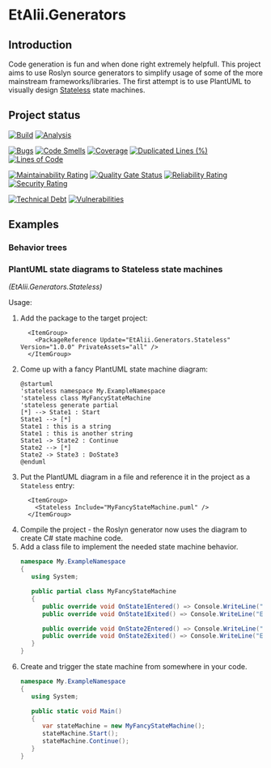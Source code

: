 # EtAlii.Generators

## Introduction
Code generation is fun and when done right extremely helpfull. This project aims to use Roslyn source generators to simplify usage of some of the more mainstream frameworks/libraries.
The first attempt is to use PlantUML to visually design [Stateless](https://github.com/dotnet-state-machine/stateless) state machines.

## Project status

[![Build](https://github.com/vrenken/EtAlii.Generators/actions/workflows/build.yml/badge.svg?branch=main)](https://github.com/vrenken/EtAlii.Generators/actions/workflows/build.yml)
[![Analysis](https://github.com/vrenken/EtAlii.Generators/actions/workflows/analysis.yml/badge.svg)](https://github.com/vrenken/EtAlii.Generators/actions/workflows/analysis.yml)

[![Bugs](https://sonarcloud.io/api/project_badges/measure?project=EtAlii.Generators&metric=bugs)](https://sonarcloud.io/dashboard?id=EtAlii.Generators)
[![Code Smells](https://sonarcloud.io/api/project_badges/measure?project=EtAlii.Generators&metric=code_smells)](https://sonarcloud.io/dashboard?id=EtAlii.Generators)
[![Coverage](https://sonarcloud.io/api/project_badges/measure?project=EtAlii.Generators&metric=coverage)](https://sonarcloud.io/dashboard?id=EtAlii.Generators)
[![Duplicated Lines (%)](https://sonarcloud.io/api/project_badges/measure?project=EtAlii.Generators&metric=duplicated_lines_density)](https://sonarcloud.io/dashboard?id=EtAlii.Generators)
[![Lines of Code](https://sonarcloud.io/api/project_badges/measure?project=EtAlii.Generators&metric=ncloc)](https://sonarcloud.io/dashboard?id=EtAlii.Generators)

[![Maintainability Rating](https://sonarcloud.io/api/project_badges/measure?project=EtAlii.Generators&metric=sqale_rating)](https://sonarcloud.io/dashboard?id=EtAlii.Generators)
[![Quality Gate Status](https://sonarcloud.io/api/project_badges/measure?project=EtAlii.Generators&metric=alert_status)](https://sonarcloud.io/dashboard?id=EtAlii.Generators)
[![Reliability Rating](https://sonarcloud.io/api/project_badges/measure?project=EtAlii.Generators&metric=reliability_rating)](https://sonarcloud.io/dashboard?id=EtAlii.Generators)
[![Security Rating](https://sonarcloud.io/api/project_badges/measure?project=EtAlii.Generators&metric=security_rating)](https://sonarcloud.io/dashboard?id=EtAlii.Generators)

[![Technical Debt](https://sonarcloud.io/api/project_badges/measure?project=EtAlii.Generators&metric=sqale_index)](https://sonarcloud.io/dashboard?id=EtAlii.Generators)
[![Vulnerabilities](https://sonarcloud.io/api/project_badges/measure?project=EtAlii.Generators&metric=vulnerabilities)](https://sonarcloud.io/dashboard?id=EtAlii.Generators)


## Examples

###  Behavior trees
### PlantUML state diagrams to Stateless state machines
_(EtAlii.Generators.Stateless)_

Usage:

1. Add the package to the target project:
   ```csproj
     <ItemGroup>
       <PackageReference Update="EtAlii.Generators.Stateless" Version="1.0.0" PrivateAssets="all" />
     </ItemGroup>
   ```
3. Come up with a fancy PlantUML state machine diagram:
   ```puml
   @startuml
   'stateless namespace My.ExampleNamespace
   'stateless class MyFancyStateMachine
   'stateless generate partial
   [*] --> State1 : Start
   State1 --> [*]
   State1 : this is a string
   State1 : this is another string
   State1 -> State2 : Continue
   State2 --> [*]
   State2 -> State3 : DoState3
   @enduml
   ```
3. Put the PlantUML diagram in a file and reference it in the project as a `Stateless` entry:
   ```csproj
     <ItemGroup>
       <Stateless Include="MyFancyStateMachine.puml" />
     </ItemGroup>
   ```
4. Compile the project - the Roslyn generator now uses the diagram to create C# state machine code.
5. Add a class file to implement the needed state machine behavior.
   ```cs
   namespace My.ExampleNamespace
   {
      using System;

      public partial class MyFancyStateMachine
      {
         public override void OnState1Entered() => Console.WriteLine("Entered State 1");
         public override void OnState1Exited() => Console.WriteLine("Exited State 1");

         public override void OnState2Entered() => Console.WriteLine("Entered State 2");
         public override void OnState2Exited() => Console.WriteLine("Exited State 2");
      }
   }
   ```
6. Create and trigger the state machine from somewhere in your code.
   ```cs
   namespace My.ExampleNamespace
   {
      using System;

      public static void Main()
      {
         var stateMachine = new MyFancyStateMachine();
         stateMachine.Start();
         stateMachine.Continue();
      }
   }
   ```
